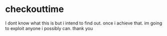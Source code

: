 # checkouttime
I dont know what this is but i intend to find out. once i achieve that. im going to exploit anyone i possibly can. thank you
